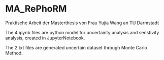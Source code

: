 # MA_RePhoRM
Praktische Arbeit der Masterthesis von Frau Yujia Wang an TU Darmstadt

The 4 ipynb files are python model for uncertainty analysis and senstivity analysis, created in JupyterNotebook.

The 2 txt files are generated uncertain dataset through Monte Carlo Method.
